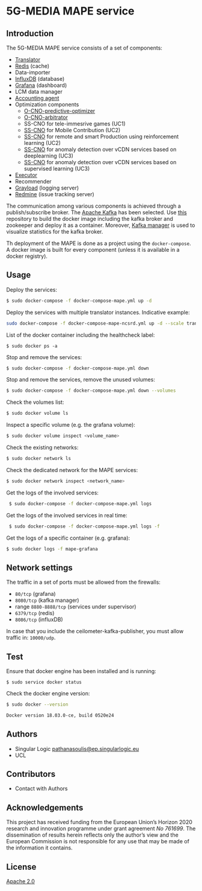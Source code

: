 # 5G-MEDIA MAPE service

## Introduction

The 5G-MEDIA MAPE service consists of a set of components:
- [Translator](https://github.com/5g-media/mape-translation)
- [Redis](https://hub.docker.com/_/redis) (cache)
- Data-importer
- [InfluxDB](https://hub.docker.com/_/influxdb) (database)
- [Grafana](https://hub.docker.com/r/grafana/grafana) (dashboard)
- LCM data manager
- [Accounting agent](https://github.com/5g-media/accounting-agent)
- Optimization components
   * [O-CNO-predictive-optimizer](https://github.com/5g-media/CNO/tree/master/O-CNO-predictive-optimizer)
   * [O-CNO-arbitrator](https://github.com/5g-media/CNO/tree/master/O-CNO)
   * SS-CNO for tele-immesrive games (UC1)
   * [SS-CNO](https://github.com/5g-media/CNO/tree/master/SS-CNO-UC2-MC) for Mobile Contribution (UC2)
   * [SS-CNO](https://github.com/5g-media/cno-rl) for remote and smart Production using reinforcement learning (UC2)
   * [SS-CNO](https://github.com/5g-media/ss-cno-anomaly-detection-dl) for anomaly detection over vCDN services based on deeplearning (UC3)
   * [SS-CNO](https://github.com/5g-media/CNO/tree/master/SS-CNO-UC3) for anomaly detection over vCDN services based on supervised learning (UC3)
- [Executor](https://github.com/5g-media/mape-executor)
- Recommender
- [Grayload](https://hub.docker.com/r/graylog/graylog/) (logging server)
- [Redmine](https://hub.docker.com/_/redmine) (issue tracking server)

The communication among various components is achieved through a publish/subscribe broker. The [Apache Kafka](https://kafka.apache.org/) has been selected. Use [this](https://github.com/wurstmeister/kafka-docker) repository to build the docker image including the kafka broker and zookeeper and deploy it as a container. Moreover, [Kafka manager](https://github.com/yahoo/CMAK) is used to visualize statistics for the kafka broker.

Th deployment of the MAPE is done as a project using the `docker-compose`. A docker image is built for every component (unless it is available in a docker registry).


## Usage

Deploy the services:
```bash
$ sudo docker-compose -f docker-compose-mape.yml up -d
```

Deploy the services with multiple translator instances. Indicative example:
```bash
sudo docker-compose -f docker-compose-mape-ncsrd.yml up -d --scale translator=3
```

List of the docker container including the healthcheck label:
```
$ sudo docker ps -a
```


Stop and remove the services:
```bash
$ sudo docker-compose -f docker-compose-mape.yml down
```

Stop and remove the services, remove the unused volumes:
```bash
$ sudo docker-compose -f docker-compose-mape.yml down --volumes
```

Check the volumes list:
```bash
$ sudo docker volume ls
```

Inspect a specific volume (e.g. the grafana volume):
```bash
$ sudo docker volume inspect <volume_name>
```


Check the existing networks:
```bash
$ sudo docker network ls
```

Check the dedicated network for the MAPE services:
```bash
$ sudo docker network inspect <network_name>
```

Get the logs of the involved services:
```bash
 $ sudo docker-compose -f docker-compose-mape.yml logs
 ```

 Get the logs of the involved services in real time:
```bash
 $ sudo docker-compose -f docker-compose-mape.yml logs -f
 ```

Get the logs of a specific container (e.g. grafana):
```bash
$ sudo docker logs -f mape-grafana
```

## Network settings

The traffic in a set of ports must be allowed from the firewalls:
- `80/tcp` (grafana)
- `8080/tcp` (kafka manager)
- range `8880-8888/tcp` (services under supervisor)
- `6379/tcp` (redis)
- `8086/tcp` (influxDB)

In case that you include the ceilometer-kafka-publisher, you must allow traffic in: `10000/udp`.


## Test

Ensure that docker engine has been installed and is running:
```
$ sudo service docker status
```

Check the docker engine version:
```bash
$ sudo docker --version

Docker version 18.03.0-ce, build 0520e24
```

## Authors
- Singular Logic <pathanasoulis@ep.singularlogic.eu>
- UCL

## Contributors
 - Contact with Authors
 
## Acknowledgements
This project has received funding from the European Union’s Horizon 2020 research and innovation programme under grant agreement *No 761699*. The dissemination of results herein reflects only the author’s view and the European Commission is not responsible for any use that may be made 
of the information it contains.

## License
[Apache 2.0](LICENSE.md)